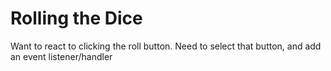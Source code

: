 # Rolling the Dice

Want to react to clicking the roll button. Need to select that button, and add an event listener/handler
